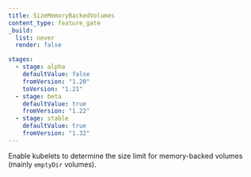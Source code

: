 ```yaml
---
title: SizeMemoryBackedVolumes
content_type: feature_gate
_build:
  list: never
  render: false

stages:
  - stage: alpha 
    defaultValue: false
    fromVersion: "1.20"
    toVersion: "1.21"
  - stage: beta
    defaultValue: true
    fromVersion: "1.22"
  - stage: stable
    defaultValue: true
    fromVersion: "1.32"
---
```

Enable kubelets to determine the size limit for
memory-backed volumes (mainly `emptyDir` volumes).
